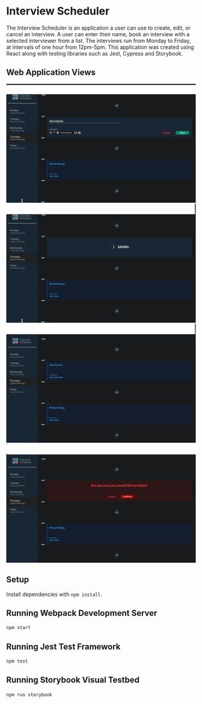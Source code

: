 # Interview Scheduler
The Interview Scheduler is an application a user can use to create, edit, or cancel an interview. A user can enter their name, book an interview with a selected interviewer from a list. The interviews run from Monday to Friday, at intervals of one hour from 12pm-5pm.
This application was created using React along with testing libraries such as Jest, Cypress and Storybook.

## Web Application Views

!["Enter a Name and Select an Interviewer of choice"](https://github.com/DionKanhai/scheduler/blob/master/docs/Enter%20Name%20and%20Select%20Interviewer.png?raw=true)
!["Save the Appointment"](https://github.com/DionKanhai/scheduler/blob/master/docs/Save%20an%20Appointment.png?raw=true)
!["After Saving the Appointment"](https://github.com/DionKanhai/scheduler/blob/master/docs/After%20Saving%20an%20Appointment.png?raw=true)
!["Confirm and Delete an Appointment"](https://github.com/DionKanhai/scheduler/blob/master/docs/Confirm%20Deleting%20an%20Appointment.png?raw=true)


## Setup

Install dependencies with `npm install`.

## Running Webpack Development Server

```sh
npm start
```

## Running Jest Test Framework

```sh
npm test
```

## Running Storybook Visual Testbed

```sh
npm run storybook
```
